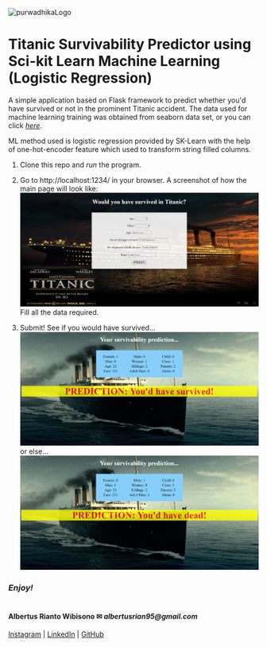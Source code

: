 ![purwadhikaLogo](https://d1ah56qj523gwb.cloudfront.net/uploads/organizations/logos/1538557444-kcgv11HXelvcOnlyrGcEpfwAf6hbPMhC.png)

# Titanic Survivability Predictor using Sci-kit Learn Machine Learning (Logistic Regression)
A simple application based on Flask framework to predict whether you'd have survived or not in the prominent Titanic accident. The data used for machine learning training was obtained from seaborn data set, or you can click [*here*](https://github.com/mwaskom/seaborn-data/blob/master/titanic.csv).

ML method used is logistic regression provided by SK-Learn with the help of one-hot-encoder feature which used to transform string filled columns.
1. Clone this repo and *run* the program. 

2. Go to http://localhost:1234/ in your browser. A screenshot of how the main page will look like:
    ![homePage](./ss4.png)
    Fill all the data required.

3. Submit! See if you would have survived...
    ![resultPage](./ss5.png)
    or else...
    ![resultPage](./ss6.png)



### **_Enjoy!_**

#

#### Albertus Rianto Wibisono ✉ _albertusrian95@gmail.com_

[Instagram](https://www.instagram.com/rian__wibisono) | 
[LinkedIn](https://www.linkedin.com/in/albertusrian95/) |
[GitHub](https://www.github.com/RiantoWibisono)
